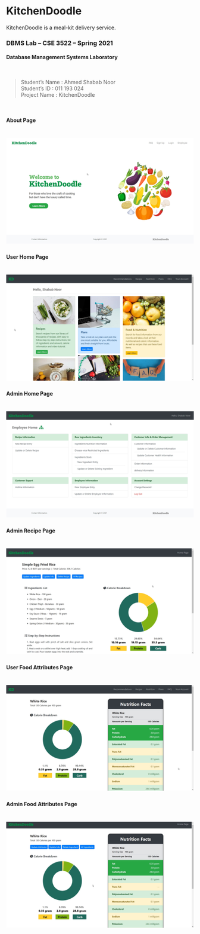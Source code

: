 # KitchenDoodle

KitchenDoodle is a meal-kit delivery service. 

### DBMS Lab – CSE 3522 – Spring 2021 
#### Database Management Systems Laboratory
<br>

> Student’s Name	: Ahmed Shabab Noor <br>
> Student’s ID		: 011 193 024 <br>
> Project Name	: KitchenDoodle <br>

<br>

#### About Page
# ![KitchenDoodle - About](resources/kd-about.jpg)

#### User Home Page
# ![KitchenDoodle - User Home](resources/kd-user-home.jpg)

#### Admin Home Page
# ![KitchenDoodle - Admin Home](resources/kd-admin-home.jpg)

#### Admin Recipe Page
# ![KitchenDoodle - Admin Recipe Attr.](resources/kd-admin-recipe.jpg)

#### User Food Attributes Page
# ![KitchenDoodle - User Food Attr.](resources/kd-user-food.jpg)

#### Admin Food Attributes Page
# ![KitchenDoodle - User Food Attr.](resources/kd-admin-food.jpg)